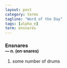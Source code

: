 ```yaml
---
layout: post
category: terms
tagline: "Word of the Day"
tags: [alpha_e]
term: ensnares
---
```


<h3>Ensnares<br/> <small>&mdash; n. (en<span><span>&middot;</span></span>snares)</small></h3>
<p><ol>
<li>some number of drums</li>
</ol></p>
